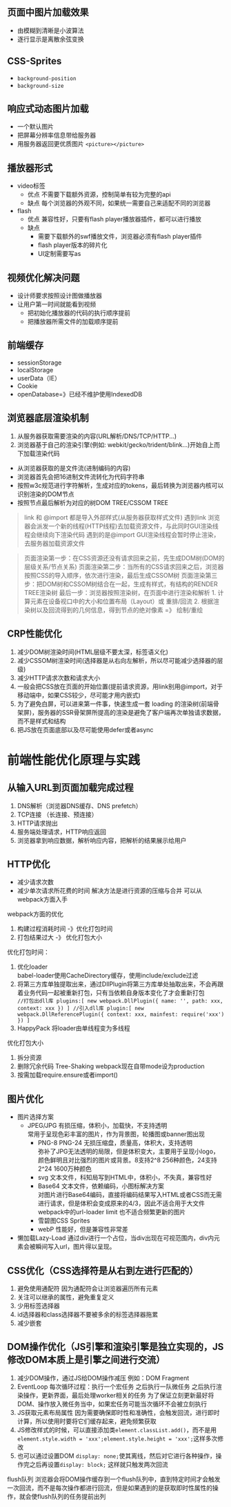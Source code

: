 ## 页面中图片加载效果
- 由模糊到清晰是小波算法
- 逐行显示是离散余弦变换

## CSS-Sprites
- `background-position`
- `background-size`

## 响应式动态图片加载
- 一个默认图片
- 把屏幕分辨率信息带给服务器
- 用服务器返回更优质图片
`<picture></picture>`

## 播放器形式
- video标签
  - 优点 不需要下载额外资源，控制简单有较为完整的api
  - 缺点 每个浏览器的外观不同，如果统一需要自己来适配不同的浏览器 
- flash
  - 优点 兼容性好，只要有flash player播放器插件，都可以进行播放
  - 缺点
    - 需要下载额外的swf播放文件，浏览器必须有flash player插件 
    - flash player版本的碎片化
    - UI定制需要写as

## 视频优化解决问题
- 设计师要求按照设计图做播放器
- 让用户第一时间就能看到视频
  - 把初始化播放器的代码的执行顺序提前
  - 把播放器所需文件的加载顺序提前

## 前端缓存
- sessionStorage
- localStorage
- userData（IE）
- Cookie
- openDatabase=》已经不维护使用IndexedDB

## 浏览器底层渲染机制
1. 从服务器获取需要渲染的内容(URL解析/DNS/TCP/HTTP...)
2. 浏览器基于自己的渲染引擎(例如: webkit/gecko/trident/blink...)开始自上而下加载渲染代码
  - 从浏览器获取的是文件流(进制编码的内容)
  - 浏览器首先会把16进制文件流转化为代码字符串
  - 按照w3c规范进行字符解析，生成对应的tokens，最后转换为浏览器内核可以识别渲染的DOM节点
  - 按照节点最后解析为对应的树DOM TREE/CSSOM TREE

> link 和 @import 都是导入外部样式(从服务器获取样式文件)
> 遇到link 浏览器会派发一个新的线程(HTTP线程)去加载资源文件，与此同时GUI渲染线程会继续向下渲染代码
> 遇到的是@import GUI渲染线程会暂时停止渲染，去服务器加载资源文件

> 页面渲染第一步：在CSS资源还没有请求回来之前，先生成DOM树(DOM的层级关系/节点关系)
> 页面渲染第二步：当所有的CSS请求回来之后，浏览器按照CSS的导入顺序，依次进行渲染，最后生成CSSOM树
> 页面渲染第三步：把DOM树和CSSOM树结合在一起，生成有样式，有结构的RENDER TREE渲染树
> 最后一步：浏览器按照渲染树，在页面中进行渲染和解析
	1. 计算元素在设备视口中的大小和位置布局（Layout）或 重排/回流
	2. 根据渲染树以及回流得到的几何信息，得到节点的绝对像素 =》 绘制/重绘

## CRP性能优化
1. 减少DOM树渲染时间(HTML层级不要太深，标签语义化)
2. 减少CSSOM树渲染时间(选择器是从右向左解析，所以尽可能减少选择器的层级)
3. 减少HTTP请求次数和请求大小
4. 一般会把CSS放在页面的开始位置(提前请求资源，用link别用@import，对于移动端中，如果CSS较少，尽可能才用内嵌式)
5. 为了避免白屏，可以进来第一件事，快速生成一套 loading 的渲染树(前端骨架屏)，服务器的SSR骨架屏所提高的渲染是避免了客户端再次单独请求数据，而不是样式和结构
6. 把JS放在页面底部以及尽可能使用defer或者async

# 前端性能优化原理与实践

## 从输入URL到页面加载完成过程
1. DNS解析（浏览器DNS缓存、DNS prefetch）
2. TCP连接 （长连接、预连接）
3. HTTP请求抛出
4. 服务端处理请求，HTTP响应返回
5. 浏览器拿到响应数据，解析响应内容，把解析的结果展示给用户

## HTTP优化
- 减少请求次数
- 减少单次请求所花费的时间
解决方法是进行资源的压缩与合并 可以从webpack方面入手

webpack方面的优化
1. 构建过程消耗时间 -》优化打包时间
2. 打包结果过大 -》 优化打包大小

优化打包时间：
1. 优化loader </br>
  babel-loader使用CacheDirectory缓存，使用include/exclude过滤
2. 将第三方库单独提取出来，通过DllPlugin将第三方库单处抽取出来，不会再跟着业务代码一起被重新打包，只有当依赖自身版本变化了才会重新打包 </br>
 		```
 		//打包出dll库
 		plugins:[
 			new webpack.DllPlugin({
 				name: '',
 				path: xxx,
 				context: xxx
 			})
 		]
 		//引入dll库
 		plugin:[
 			new webpack.DllReferencePlugin({
 				context: xxx,
 				mainfest: require('xxx')
 			})
 		]
 		```
3. HappyPack 将loader由单线程变为多线程

优化打包大小
1. 拆分资源
2. 删除冗余代码 Tree-Shaking webpack现在自带mode设为production
3. 按需加载require.ensure或者import()

## 图片优化
- 图片选择方案
  - JPEG/JPG 有损压缩，体积小，加载快，不支持透明</br>
		常用于呈现色彩丰富的图片，作为背景图，轮播图或banner图出现
	- PNG-8 PNG-24 无损压缩盘，质量高，体积大，支持透明</br>
		弥补了JPG无法透明的局限，但是体积变大，主要用于呈现小logo，颜色鲜明且对比强烈的图片或背景。8支持2^8 256种颜色，24支持2^24 1600万种颜色
	- svg 文本文件，科知局写到HTML中，体积小，不失真，兼容性好</br>
	- Base64 文本文件，依赖编码，小图标解决方案</br>
		对图片进行Base64编码，直接将编码结果写入HTML或者CSS而无需进行请求，但是体积会变成原来的4/3，因此不适合用于大文件 webpack中的url-loader limit
		也不适合频繁更新的图片
	- 雪碧图CSS Sprites
	- webP 性能好，但是兼容性非常差
- 懒加载Lazy-Load
	通过div进行一个占位，当div出现在可视范围内，div内元素会被瞬间写入url，图片得以呈现。

## CSS优化（CSS选择符是从右到左进行匹配的）
1. 避免使用通配符 因为通配符会让浏览器遍历所有元素
2. 关注可以继承的属性，避免重复定义
3. 少用标签选择器
4. id选择器和class选择器不要被多余的标签选择器拖累
5. 减少嵌套

## DOM操作优化（JS引擎和渲染引擎是独立实现的，JS修改DOM本质上是引擎之间进行交流）
1. 减少DOM操作，通过JS给DOM操作减压 例如：DOM Fragment
2. EventLoop 每次循环过程：执行一个宏任务 之后执行一队微任务 之后执行渲染操作，更新界面，最后处理worker相关的任务 为了保证立刻更新最好将DOM、操作放入微任务当中，如果宏任务可能当次循环不会被立刻执行
3. JS获取元素布局属性 因为需要确保即时性和准确性，会触发回流，进行即时计算，所以使用时要将它们缓存起来，避免频繁获取
4. JS修改样式的时候，可以直接添加类`element.classList.add()`，而不是用`element.style.width = 'xxx';element.style.height = 'xxx';`这样多次修改
5. 也可以通过设置DOM `display: none;`使其离线，然后对它进行各种操作，操作完之后再设置`display: block;` 这样就只触发两次回流

flush队列
浏览器会将DOM操作缓存到一个flush队列中，直到特定时间才会触发一次回流，而不是每次操作都进行回流，但是如果遇到的是获取即时性属性的操作，就会使flush队列的任务提前出列

